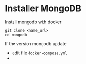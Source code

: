 # Installer MongoDB
Install mongodb with docker
```
git clone <name_url>
cd mongodb
```

If the version mongodb update
- edit file `docker-compose.yml`
- 

